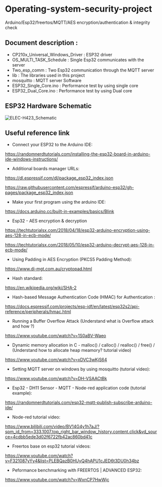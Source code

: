 # Operating-system-security-project
Arduino/Esp32/freertos/MQTT/AES encryption/authentication &amp; integrity check

## Document description :

- CP210x_Universal_Windows_Driver : ESP32 driver 
- OS_MULTI_TASK_Schedule          : Single Esp32 communicates with the server  
- Two_esp_comm                    : Two Esp32 communication through the MQTT server 
- lib                             : The libraries used in this project 
- mosquitto                       : MQTT server Software
- ESP32_Single_Core.ino           : Performance test by using single core 
- ESP32_Dual_Core.ino             : Performance test by using Dual core


## ESP32 Hardware Schematic  
![ELEC-H423_Schematic](https://user-images.githubusercontent.com/121833181/210653659-dc7ec7e6-5297-4bad-ac72-5906f5f74ae3.png)

## Useful reference link 

- Connect your ESP32 to the Arduino IDE:

https://randomnerdtutorials.com/installing-the-esp32-board-in-arduino-ide-windows-instructions/

- Additional boards manager URLs: 

https://dl.espressif.com/dl/package_esp32_index.json 

https://raw.githubusercontent.com/espressif/arduino-esp32/gh-pages/package_esp32_index.json

- Make your first program using the arduino IDE:

https://docs.arduino.cc/built-in-examples/basics/Blink

- Esp32 - AES encryption & decryption  

https://techtutorialsx.com/2018/04/18/esp32-arduino-encryption-using-aes-128-in-ecb-mode/

https://techtutorialsx.com/2018/05/10/esp32-arduino-decrypt-aes-128-in-ecb-mode/

- Using Padding in AES Encryption (PKCS5 Padding Method):

https://www.di-mgt.com.au/cryptopad.html

- Hash standard:

https://en.wikipedia.org/wiki/SHA-2

- Hash-based Message Authentication Code (HMAC)  for Authentication  : 

https://docs.espressif.com/projects/esp-idf/en/latest/esp32s2/api-reference/peripherals/hmac.html

- Running a Buffer Overflow Attack (Understand what is Overflow attack and how ?)

https://www.youtube.com/watch?v=1S0aBV-Waeo

- Dynamic memory allocation in C - malloc() / calloc() / realloc() / free() / (Understand how to allocate heap meamory? tutorial video)

https://www.youtube.com/watch?v=xDVC3wKjS64

- Setting MQTT server on windows by using mosquitto  (tutorial video):

https://www.youtube.com/watch?v=DH-VSAACtBk

- Esp32 - DH11 Sensor - MQTT - Node-red application code (tutorial example):

https://randomnerdtutorials.com/esp32-mqtt-publish-subscribe-arduino-ide/

- Node-red tutorial video: 

https://www.bilibili.com/video/BV14G4y1h7aJ/?spm_id_from=333.1007.top_right_bar_window_history.content.click&vd_source=4cdbb5ede3d02f6722fb42ac860bd41c

- Freertos base on esp32 tutorial videos: 

https://www.youtube.com/watch?v=F321087yYy4&list=PLEBQazB0HUyQ4hAPU1cJED6t3DU0h34bz

- Peformance benchmarking with FREERTOS | ADVANCED ESP32:

https://www.youtube.com/watch?v=WxnCP7HwWjc
